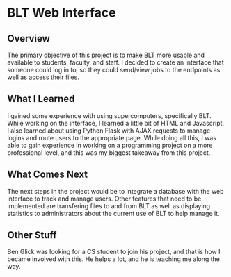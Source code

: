# BLT Web Interface

## Overview
The primary objective of this project is to make BLT more usable and available to students, faculty, and staff. I decided to create an interface that someone could log in to, so they could send/view jobs to the endpoints as well as access their files. 

## What I Learned
I gained some experience with using supercomputers, specifically BLT. While working on the interface, I learned a little bit of HTML and Javascript. I also learned about using Python Flask with AJAX requests to manage logins and route users to the appropriate page. While doing all this, I was able to gain experience in working on a programming project on a more professional level, and this was my biggest takeaway from this project.

## What Comes Next
The next steps in the project would be to integrate a database with the web interface to track and manage users. Other features that need to be implemented are transfering files to and from BLT as well as displaying statistics to administrators about the current use of BLT to help manage it.

## Other Stuff
Ben Glick was looking for a CS student to join his project, and that is how I became involved with this. He helps a lot, and he is teaching me along the way. 